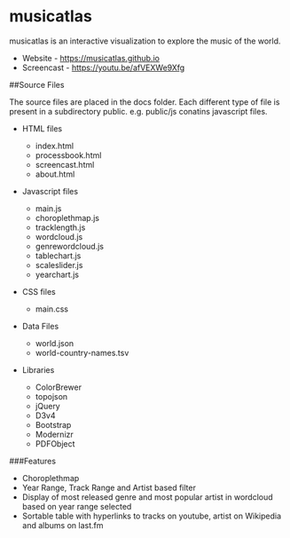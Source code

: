 # musicatlas

musicatlas is an interactive visualization to explore the music of the world.

  - Website - https://musicatlas.github.io
  - Screencast - https://youtu.be/afVEXWe9Xfg

##Source Files

The source files are placed in the docs folder. Each different type of file is present in a subdirectory public. e.g. public/js conatins javascript files.
  - HTML files
    - index.html
    - processbook.html
    - screencast.html
    - about.html
    
  - Javascript files
    - main.js
    - choroplethmap.js
    - tracklength.js
    - wordcloud.js
    - genrewordcloud.js
    - tablechart.js
    - scaleslider.js
    - yearchart.js
   
  - CSS files
    - main.css
   
  - Data Files
    - world.json
    - world-country-names.tsv
    
  - Libraries
    - ColorBrewer
    - topojson
    - jQuery
    - D3v4
    - Bootstrap
    - Modernizr
    - PDFObject

###Features
  - Choroplethmap
  - Year Range, Track Range and Artist based filter
  - Display of most released genre and most popular artist in wordcloud based on year range selected
  - Sortable table with hyperlinks to tracks on youtube, artist on Wikipedia and albums on last.fm
